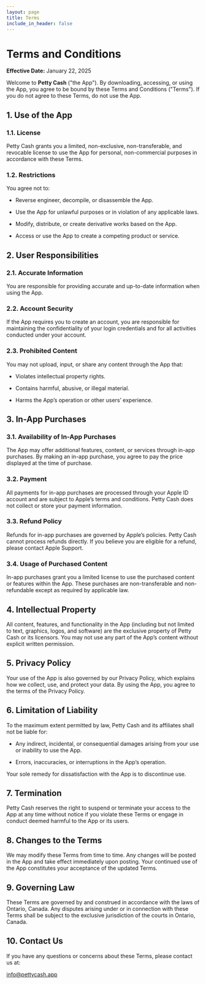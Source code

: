 ```yaml
---
layout: page
title: Terms
include_in_header: false
---
```


# Terms and Conditions

**Effective Date:** January 22, 2025

Welcome to **Petty Cash** ("the App"). By downloading, accessing, or using the App, you agree to be bound by these Terms and Conditions ("Terms"). If you do not agree to these Terms, do not use the App.

## 1. Use of the App

### 1.1. License

Petty Cash grants you a limited, non-exclusive, non-transferable, and revocable license to use the App for personal, non-commercial purposes in accordance with these Terms.

### 1.2. Restrictions

You agree not to:

* Reverse engineer, decompile, or disassemble the App.

* Use the App for unlawful purposes or in violation of any applicable laws.

* Modify, distribute, or create derivative works based on the App.

* Access or use the App to create a competing product or service.

## 2. User Responsibilities

### 2.1. Accurate Information

You are responsible for providing accurate and up-to-date information when using the App.

### 2.2. Account Security

If the App requires you to create an account, you are responsible for maintaining the confidentiality of your login credentials and for all activities conducted under your account.

### 2.3. Prohibited Content

You may not upload, input, or share any content through the App that:

* Violates intellectual property rights.

* Contains harmful, abusive, or illegal material.

* Harms the App’s operation or other users’ experience.

## 3. In-App Purchases

### 3.1. Availability of In-App Purchases

The App may offer additional features, content, or services through in-app purchases. By making an in-app purchase, you agree to pay the price displayed at the time of purchase.

### 3.2. Payment

All payments for in-app purchases are processed through your Apple ID account and are subject to Apple’s terms and conditions. Petty Cash does not collect or store your payment information.

### 3.3. Refund Policy

Refunds for in-app purchases are governed by Apple’s policies. Petty Cash cannot process refunds directly. If you believe you are eligible for a refund, please contact Apple Support.

### 3.4. Usage of Purchased Content

In-app purchases grant you a limited license to use the purchased content or features within the App. These purchases are non-transferable and non-refundable except as required by applicable law.

## 4. Intellectual Property

All content, features, and functionality in the App (including but not limited to text, graphics, logos, and software) are the exclusive property of Petty Cash or its licensors. You may not use any part of the App’s content without explicit written permission.

## 5. Privacy Policy

Your use of the App is also governed by our Privacy Policy, which explains how we collect, use, and protect your data. By using the App, you agree to the terms of the Privacy Policy.

## 6. Limitation of Liability

To the maximum extent permitted by law, Petty Cash and its affiliates shall not be liable for:

* Any indirect, incidental, or consequential damages arising from your use or inability to use the App.

* Errors, inaccuracies, or interruptions in the App’s operation.

Your sole remedy for dissatisfaction with the App is to discontinue use.

## 7. Termination

Petty Cash reserves the right to suspend or terminate your access to the App at any time without notice if you violate these Terms or engage in conduct deemed harmful to the App or its users.

## 8. Changes to the Terms

We may modify these Terms from time to time. Any changes will be posted in the App and take effect immediately upon posting. Your continued use of the App constitutes your acceptance of the updated Terms.

## 9. Governing Law

These Terms are governed by and construed in accordance with the laws of Ontario, Canada. Any disputes arising under or in connection with these Terms shall be subject to the exclusive jurisdiction of the courts in Ontario, Canada.

## 10. Contact Us

If you have any questions or concerns about these Terms, please contact us at:

info@pettycash.app